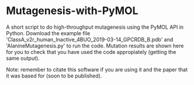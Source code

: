 # Mutagenesis-with-PyMOL
A short script to do high-throughput mutagenesis using the PyMOL API in Python.
Download the example file 'ClassA_v2r_human_Inactive_4BUO_2019-03-14_GPCRDB_B.pdb' and 'AlanineMutagenesis.py' to run the code.
Mutation results are shown here for you to check that you have used the code appropiately (getting the same output).

Note: remember to citate this software if you are using it and the paper that it was based for (soon to be published).


